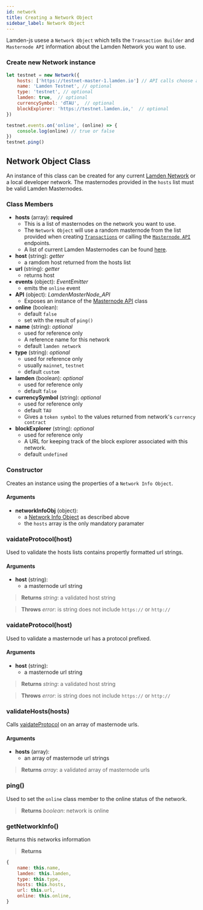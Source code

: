 ```yaml
---
id: network
title: Creating a Network Object
sidebar_label: Network Object
---
```


Lamden-js usese a `Network Object` which tells the `Transaction Builder` and `Masternode API` information about the Lamden Network you want to use.

### Create new Network instance
```javascript
let testnet = new Network({
    hosts: ['https://testnet-master-1.lamden.io'] // API calls choose a random entry from this list
    name: 'Lamden Testnet', // optional
    type: 'testnet', // optional
    lamden: true,  // optional
    currencySymbol: 'dTAU',  // optional
    blockExplorer: 'https://testnet.lamden.io,'  // optional
})

testnet.events.on('online', (online) => {
    console.log(online) // true or false
})
testnet.ping()
```

## Network Object Class
An instance of this class can be created for any current [Lamden Network](/docs/develop/blockchain/current_masternodes) or a local developer network. The masternodes provided in the `hosts` list 
must be valid Lamden Masternodes.     

### Class Members
- **hosts** (array): __required__
    - This is a list of masternodes on the network you want to use.
    - The `Network Object` will use a random masternode from the list provided when creating <u>[`Transactions`](/docs/develop/lamden_js/transactions)</u> or calling the <u>[`Masternode API`](/docs/develop/lamden_js/masternode_api_wrapper)</u> endpoints.
    - A list of current Lamden Masternodes can be found <u>[here](/docs/develop/blockchain/current_masternodes)</u>.
- **host** (string): *getter*
    - a ramdom host returned from the hosts list
- **url** (string): *getter*
    - returns host
- **events** (object): *EventEmitter*
    - emits the `online` event
- **API** (object): *LamdenMasterNode_API*
    - Exposes an instance of the <u>[Masternode API](/docs/develop/lamden_js/masternode_api_wrapper)</u> class
- **online** (boolean):
    - default `false`
    - set with the result of `ping()`
- **name** (string): *optional*
    - used for reference only
    - A reference name for this network
    - default `lamden network`
- **type** (string): *optional*
    - used for reference only
    - usually `mainnet`, `testnet`
    - default `custom`
- **lamden** (boolean): *optional*
    - used for reference only
    - default `false`
- **currencySymbol** (string): *optional*
    - used for reference only
    - default `TAU`
    - Gives a `token symbol` to the values returned from network's `currency contract`  
- **blockExplorer** (string): *optional*
    - used for reference only
    - A URL for keeping track of the block explorer associated with this network.
    - default `undefined` 


### Constructor
Creates an instance using the properties of a `Network Info Object`.

#### Arguments
- **networkInfoObj** (object): 
    - a [Network Info Object](/docs/develop/lamden_js/overview#creating-a-network-object) as described above
    - the `hosts` array is the only mandatory paramater


### vaidateProtocol(host)
Used to validate the hosts lists contains propertly formatted url strings.

#### Arguments
- **host** (string): 
    - a masternode url string

> **Returns** *string*: a validated host string

> **Throws** *error*: is string does not include `https://` or `http://` 


### vaidateProtocol(host)
Used to validate a masternode url has a protocol prefixed.

#### Arguments
- **host** (string): 
    - a masternode url string

> **Returns** *string*: a validated host string

> **Throws** *error*: is string does not include `https://` or `http://` 

### validateHosts(hosts)
Calls <u>[vaidateProtocol](/docs/develop/lamden_js/overview#vaidateprotocolhost-1)</u> on an array of masternode urls.

#### Arguments
- **hosts** (array): 
    - an array of masternode url strings

> **Returns** *array*: a validated array of masternode urls


### ping()
Used to set the `online` class member to the online status of the network.

> **Returns** *boolean*: network is online

### getNetworkInfo()
Returns this networks information

> **Returns** 
```javascript
{
    name: this.name,
    lamden: this.lamden,
    type: this.type,
    hosts: this.hosts,
    url: this.url,
    online: this.online,
}
```
